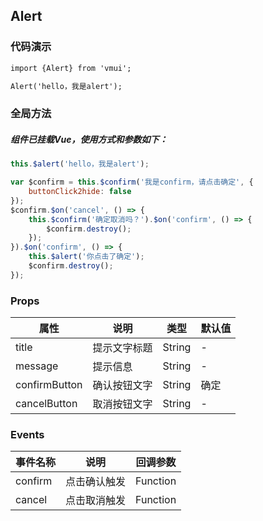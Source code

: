 ## Alert

### 代码演示

```html
import {Alert} from 'vmui';

Alert('hello，我是alert');
```  

### 全局方法
##### 组件已挂载Vue，使用方式和参数如下：  
```js
this.$alert('hello，我是alert');   

var $confirm = this.$confirm('我是confirm，请点击确定', {
    buttonClick2hide: false
});  
$confirm.$on('cancel', () => {  
    this.$confirm('确定取消吗？').$on('confirm', () => {  
        $confirm.destroy();  
    });  
}).$on('confirm', () => {  
    this.$alert('你点击了确定');  
    $confirm.destroy();  
});
```  

### Props
属性 | 说明 | 类型 | 默认值
-----|-----|-------|------
title | 提示文字标题 | String | -
message | 提示信息 | String | -
confirmButton | 确认按钮文字 | String | 确定
cancelButton | 取消按钮文字 | String | -


### Events
事件名称|说明|回调参数
---|----|----
confirm|点击确认触发|Function
cancel|点击取消触发|Function